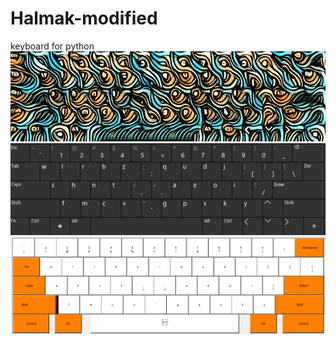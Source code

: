 # Halmak-modified
keyboard for python
![layout](https://raw.githubusercontent.com/DavidsIT-Site/Halmak-modified/master/KEyboard.jpg)
![layout](https://raw.githubusercontent.com/DavidsIT-Site/Halmak-modified/master/Layout%20_dark.png)
![layout](https://raw.githubusercontent.com/DavidsIT-Site/Halmak-modified/master/Layout.png)
